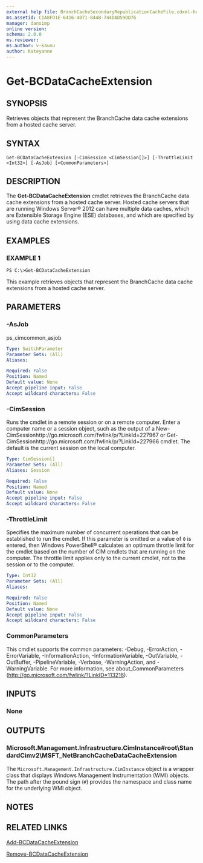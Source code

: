 ```yaml
---
external help file: BranchCacheSecondaryRepublicationCacheFile.cdxml-help.xml
ms.assetid: C1A8FD1E-6416-4071-844B-744DAD59DD76
manager: dansimp
online version: 
schema: 2.0.0
ms.reviewer:
ms.author: v-kaunu
author: Kateyanne
---
```


# Get-BCDataCacheExtension

## SYNOPSIS
Retrieves objects that represent the BranchCache data cache extensions from a hosted cache server.

## SYNTAX

```
Get-BCDataCacheExtension [-CimSession <CimSession[]>] [-ThrottleLimit <Int32>] [-AsJob] [<CommonParameters>]
```

## DESCRIPTION
The **Get-BCDataCacheExtension** cmdlet retrieves the BranchCache data cache extensions from a hosted cache server.
Hosted cache servers that are running Windows Server® 2012 can have multiple data caches, which are Extensible Storage Engine (ESE) databases, and which are specified by using data cache extensions.

## EXAMPLES

### EXAMPLE 1
```
PS C:\>Get-BCDataCacheExtension
```

This example retrieves objects that represent the BranchCache data cache extensions from a hosted cache server.

## PARAMETERS

### -AsJob
ps_cimcommon_asjob

```yaml
Type: SwitchParameter
Parameter Sets: (All)
Aliases: 

Required: False
Position: Named
Default value: None
Accept pipeline input: False
Accept wildcard characters: False
```

### -CimSession
Runs the cmdlet in a remote session or on a remote computer.
Enter a computer name or a session object, such as the output of a New-CimSessionhttp://go.microsoft.com/fwlink/p/?LinkId=227967 or Get-CimSessionhttp://go.microsoft.com/fwlink/p/?LinkId=227966 cmdlet.
The default is the current session on the local computer.

```yaml
Type: CimSession[]
Parameter Sets: (All)
Aliases: Session

Required: False
Position: Named
Default value: None
Accept pipeline input: False
Accept wildcard characters: False
```

### -ThrottleLimit
Specifies the maximum number of concurrent operations that can be established to run the cmdlet.
If this parameter is omitted or a value of `0` is entered, then Windows PowerShell® calculates an optimum throttle limit for the cmdlet based on the number of CIM cmdlets that are running on the computer.
The throttle limit applies only to the current cmdlet, not to the session or to the computer.

```yaml
Type: Int32
Parameter Sets: (All)
Aliases: 

Required: False
Position: Named
Default value: None
Accept pipeline input: False
Accept wildcard characters: False
```

### CommonParameters
This cmdlet supports the common parameters: -Debug, -ErrorAction, -ErrorVariable, -InformationAction, -InformationVariable, -OutVariable, -OutBuffer, -PipelineVariable, -Verbose, -WarningAction, and -WarningVariable. For more information, see about_CommonParameters (http://go.microsoft.com/fwlink/?LinkID=113216).

## INPUTS

### None

## OUTPUTS

### Microsoft.Management.Infrastructure.CimInstance#root\StandardCimv2\MSFT_NetBranchCacheDataCacheExtension
The `Microsoft.Management.Infrastructure.CimInstance` object is a wrapper class that displays Windows Management Instrumentation (WMI) objects.
The path after the pound sign (`#`) provides the namespace and class name for the underlying WMI object.

## NOTES

## RELATED LINKS

[Add-BCDataCacheExtension](./Add-BCDataCacheExtension.md)

[Remove-BCDataCacheExtension](./Remove-BCDataCacheExtension.md)

